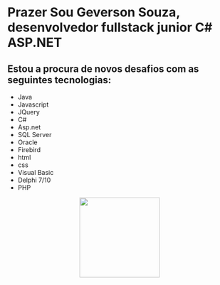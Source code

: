 # Prazer Sou Geverson Souza, desenvolvedor fullstack junior C# ASP.NET
## Estou a procura de novos desafios com as seguintes tecnologias:
- Java
- Javascript
- JQuery
- C#
- Asp.net
- SQL Server
- Oracle
- Firebird
- html
- css
- Visual Basic
- Delphi 7/10
- PHP
<div align="center">
        <a href="https://github.com/shalomsantos%22%3E
        <img height="180em" src="https://github.com/srgeverson" />
        <img height="180em" src="https://github.com/srgeverson" />
</div>
